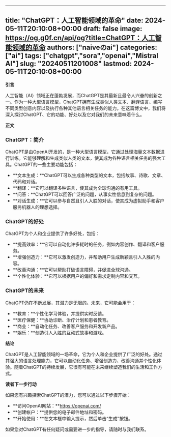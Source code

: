 
---
title: "ChatGPT：人工智能领域的革命"
date: 2024-05-11T20:10:08+00:00
draft: false
image: https://og.g0f.cn/api/og?title=ChatGPT：人工智能领域的革命
authors: ["naiveのai"]
categories: ["ai"]
tags: ["chatgpt","sora","openai","Mistral AI"]
slug: "20240511201008"
lastmod: 2024-05-11T20:10:08+00:00
---
**引言**

人工智能（AI）领域正在蓬勃发展，而ChatGPT是其最新且最令人兴奋的创新之一。作为一种大型语言模型，ChatGPT拥有生成类似人类文本、翻译语言、编写不同类型创意内容以及执行各种其他语言相关任务的能力。在这篇博文中，我们将深入探讨ChatGPT、它的功能、好处以及它对我们的未来意味着什么。

**正文**

### ChatGPT：简介

ChatGPT是由OpenAI开发的，是一种大型语言模型，它通过处理海量文本数据进行训练。它能够理解和生成类似人类的文本，使其成为各种语言相关任务的强大工具。ChatGPT的一些主要功能包括：

- **文本生成：**ChatGPT可以生成各种类型的文本，包括故事、诗歌、文章、代码和对话。
- **翻译：**它可以翻译多种语言，使其成为全球沟通的有用工具。
- **问答：**ChatGPT可以回答广泛的问题，从事实性信息到复杂的问题。
- **对话生成：**它可以参与自然且引人入胜的对话，使其成为虚拟助手和客户服务机器人的理想选择。

### ChatGPT的好处

ChatGPT为个人和企业提供了许多好处，包括：

- **提高效率：**它可以自动化许多耗时的任务，例如内容创作、翻译和客户服务。
- **增强创造力：**它可以激发创造力，并帮助用户生成新颖且引人入胜的内容。
- **改善沟通：**它可以帮助打破语言障碍，并促进全球沟通。
- **个性化体验：**它可以根据用户的偏好和需求定制内容和交互。

### ChatGPT的未来

ChatGPT仍在不断发展，其潜力是无限的。未来，它可能会用于：

- **教育：**个性化学习体验，并提供实时反馈。
- **医疗保健：**协助诊断、治疗计划和患者教育。
- **商业：**自动化任务、改善客户服务和开发新产品。
- **娱乐：**创造引人入胜的互动式故事和游戏。

**结论**

ChatGPT是人工智能领域的一场革命，它为个人和企业提供了广泛的好处。通过其强大的语言处理能力，它可以自动化任务、增强创造力、改善沟通并个性化体验。随着ChatGPT的持续发展，它很有可能在未来继续塑造我们的生活和工作方式。

**读者下一步行动**

如果您有兴趣探索ChatGPT的潜力，您可以通过以下步骤开始：

- **访问OpenAI网站：**https://openai.com/
- **创建帐户：**提供您的电子邮件地址和密码。
- **开始使用：**在文本框中输入提示，然后单击“生成”按钮。

如果您对ChatGPT有任何疑问或需要进一步的指导，请随时与我们联系。